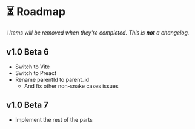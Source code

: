 # ⏳ Roadmap

_❕ Items will be removed when they're completed. This is **not** a changelog._

## v1.0 Beta 6

- Switch to Vite
- Switch to Preact
- Rename parentId to parent_id
  - And fix other non-snake cases issues

## v1.0 Beta 7

- Implement the rest of the parts
